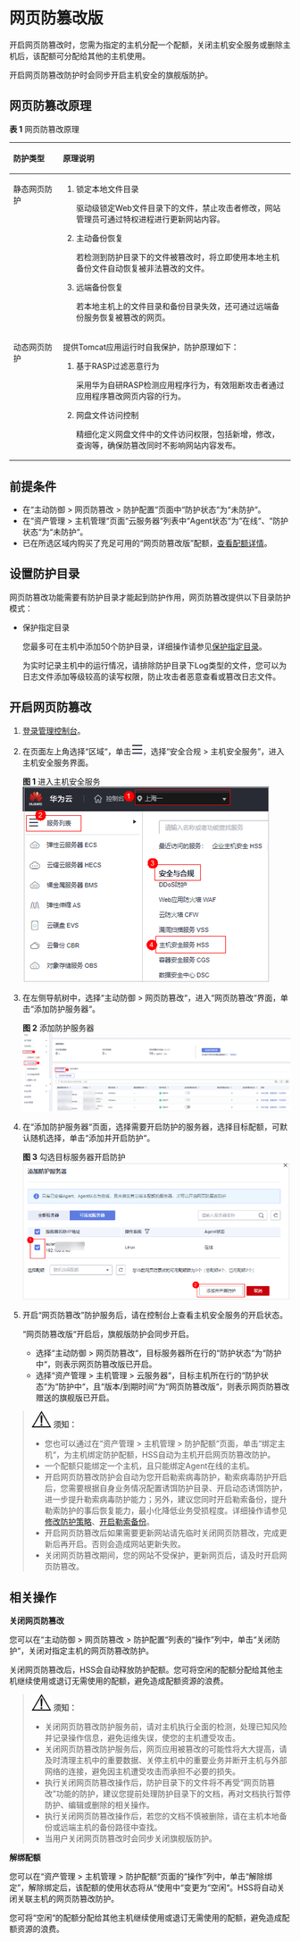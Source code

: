 # 网页防篡改版<a name="hss_01_0214"></a>

开启网页防篡改时，您需为指定的主机分配一个配额，关闭主机安全服务或删除主机后，该配额可分配给其他的主机使用。

开启网页防篡改防护时会同步开启主机安全的旗舰版防护。

## 网页防篡改原理<a name="section6586124234917"></a>

**表 1**  网页防篡改原理

<a name="table171301423115020"></a>
<table><thead align="left"><tr id="row101311123165010"><th class="cellrowborder" valign="top" width="17.669999999999998%" id="mcps1.2.3.1.1"><p id="p5131112316508"><a name="p5131112316508"></a><a name="p5131112316508"></a>防护类型</p>
</th>
<th class="cellrowborder" valign="top" width="82.33%" id="mcps1.2.3.1.2"><p id="p101312235504"><a name="p101312235504"></a><a name="p101312235504"></a>原理说明</p>
</th>
</tr>
</thead>
<tbody><tr id="row1213192345010"><td class="cellrowborder" valign="top" width="17.669999999999998%" headers="mcps1.2.3.1.1 "><p id="p191311323115011"><a name="p191311323115011"></a><a name="p191311323115011"></a>静态网页防护</p>
</td>
<td class="cellrowborder" valign="top" width="82.33%" headers="mcps1.2.3.1.2 "><a name="ol2079014295015"></a><a name="ol2079014295015"></a><ol id="ol2079014295015"><li>锁定本地文件目录<p id="p579011429509"><a name="p579011429509"></a><a name="p579011429509"></a>驱动级锁定Web文件目录下的文件，禁止攻击者修改，网站管理员可通过特权进程进行更新网站内容。</p>
</li><li>主动备份恢复<p id="p879014426509"><a name="p879014426509"></a><a name="p879014426509"></a>若检测到防护目录下的文件被篡改时，将立即使用本地主机备份文件自动恢复被非法篡改的文件。</p>
</li><li>远端备份恢复<p id="p77900421506"><a name="p77900421506"></a><a name="p77900421506"></a>若本地主机上的文件目录和备份目录失效，还可通过远端备份服务恢复被篡改的网页。</p>
</li></ol>
</td>
</tr>
<tr id="row11131142385011"><td class="cellrowborder" valign="top" width="17.669999999999998%" headers="mcps1.2.3.1.1 "><p id="p11131122325014"><a name="p11131122325014"></a><a name="p11131122325014"></a>动态网页防护</p>
</td>
<td class="cellrowborder" valign="top" width="82.33%" headers="mcps1.2.3.1.2 "><p id="p2010813211226"><a name="p2010813211226"></a><a name="p2010813211226"></a>提供Tomcat应用运行时自我保护，防护原理如下：</p>
<a name="ol411252115210"></a><a name="ol411252115210"></a><ol id="ol411252115210"><li>基于RASP过滤恶意行为<p id="p911212214212"><a name="p911212214212"></a><a name="p911212214212"></a>采用华为自研RASP检测应用程序行为，有效阻断攻击者通过应用程序篡改网页内容的行为。</p>
</li><li>网盘文件访问控制<p id="p2112121823"><a name="p2112121823"></a><a name="p2112121823"></a>精细化定义网盘文件中的文件访问权限，包括新增，修改，查询等，确保防篡改同时不影响网站内容发布。</p>
</li></ol>
</td>
</tr>
</tbody>
</table>

## 前提条件<a name="section1167255181511"></a>

-   在“主动防御  \>  网页防篡改  \>   防护配置“页面中“防护状态“为“未防护“。
-   在“资产管理  \>  主机管理“页面“云服务器“列表中“Agent状态“为“在线“、“防护状态“为“未防护“。
-   已在所选区域内购买了充足可用的“网页防篡改版”配额，[查看配额详情](查看配额.md)。

## 设置防护目录<a name="section16232142216125"></a>

网页防篡改功能需要有防护目录才能起到防护作用，网页防篡改提供以下目录防护模式：

-   保护指定目录

    您最多可在主机中添加50个防护目录，详细操作请参见[保护指定目录](添加防护目录.md#section4367121594314)。

    为实时记录主机中的运行情况，请排除防护目录下Log类型的文件，您可以为日志文件添加等级较高的读写权限，防止攻击者恶意查看或篡改日志文件。

## 开启网页防篡改<a name="section640721810126"></a>

1.  [登录管理控制台](https://console.huaweicloud.com/?locale=zh-cn)。
2.  在页面左上角选择“区域“，单击![](figures/zh-cn_image_0000001568517677.png)，选择“安全合规 \> 主机安全服务”，进入主机安全服务界面。

    **图 1**  进入主机安全服务<a name="hss_01_0229_fig1855613765114"></a>  
    ![](figures/进入主机安全服务.png "进入主机安全服务")

3.  在左侧导航树中，选择“主动防御  \>  网页防篡改“，进入“网页防篡改“界面，单击“添加防护服务器“。

    **图 2**  添加防护服务器<a name="fig9733151114015"></a>  
    ![](figures/添加防护服务器.png "添加防护服务器")

4.  在“添加防护服务器“页面，选择需要开启防护的服务器，选择目标配额，可默认随机选择，单击“添加并开启防护“。

    **图 3**  勾选目标服务器开启防护<a name="fig427895111212"></a>  
    ![](figures/勾选目标服务器开启防护.png "勾选目标服务器开启防护")

5.  开启“网页防篡改”防护服务后，请在控制台上查看主机安全服务的开启状态。

    “网页防篡改版“开启后，旗舰版防护会同步开启。

    -   选择“主动防御  \>  网页防篡改“，目标服务器所在行的“防护状态“为“防护中“，则表示网页防篡改版已开启。
    -   选择“资产管理  \>  主机管理  \>  云服务器“，目标主机所在行的“防护状态“为“防护中“，且“版本/到期时间“为“网页防篡改版“，则表示网页防篡改赠送的旗舰版已开启。

>![](public_sys-resources/icon-notice.gif) **须知：** 
>-   您也可以通过在“资产管理  \>  主机管理  \>  防护配额“页面，单击“绑定主机“，为主机绑定防护配额，HSS自动为主机开启网页防篡改防护。
>-   一个配额只能绑定一个主机，且只能绑定Agent在线的主机。
>-   开启网页防篡改防护会自动为您开启勒索病毒防护，勒索病毒防护开启后，您需要根据自身业务情况配置诱饵防护目录、开启动态诱饵防护，进一步提升勒索病毒防护能力；另外，建议您同时开启勒索备份，提升勒索防护的事后恢复能力，最小化降低业务受损程度。详细操作请参见[修改防护策略](管理勒索病毒防护策略.md#section1453183620529)、[开启勒索备份](开启勒索备份.md)。
>-   开启网页防篡改后如果需要更新网站请先临时关闭网页防篡改，完成更新后再开启。否则会造成网站更新失败。
>-   关闭网页防篡改期间，您的网站不受保护，更新网页后，请及时开启网页防篡改。

## 相关操作<a name="section12525114195917"></a>

**关闭网页防篡改**

您可以在“主动防御  \>  网页防篡改  \>  防护配置“列表的“操作”列中，单击“关闭防护“，关闭对指定主机的网页防篡改防护。

关闭网页防篡改后，HSS会自动释放防护配额。您可将空闲的配额分配给其他主机继续使用或退订无需使用的配额，避免造成配额资源的浪费。

>![](public_sys-resources/icon-notice.gif) **须知：** 
>-   关闭网页防篡改防护服务前，请对主机执行全面的检测，处理已知风险并记录操作信息，避免运维失误，使您的主机遭受攻击。
>-   关闭网页防篡改防护服务后，网页应用被篡改的可能性将大大提高，请及时清理主机中的重要数据、关停主机中的重要业务并断开主机与外部网络的连接，避免因主机遭受攻击而承担不必要的损失。
>-   执行关闭网页防篡改操作后，防护目录下的文件将不再受“网页防篡改”功能的防护，建议您提前处理防护目录下的文档，再对文档执行暂停防护、编辑或删除的相关操作。
>-   执行关闭网页防篡改操作后，若您的文档不慎被删除，请在主机本地备份或远端主机的备份路径中查找。
>-   当用户关闭网页防篡改时会同步关闭旗舰版防护。

**解绑配额**

您可以在“资产管理  \>  主机管理  \>  防护配额“页面的“操作”列中，单击“解除绑定”，解除绑定后，该配额的使用状态将从“使用中“变更为“空闲“。HSS将自动关闭关联主机的网页防篡改防护。

您可将“空闲“的配额分配给其他主机继续使用或退订无需使用的配额，避免造成配额资源的浪费。

